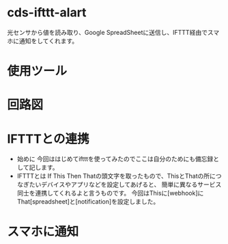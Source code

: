 # cds-ifttt-alart
光センサから値を読み取り、Google SpreadSheetに送信し、IFTTT経由でスマホに通知をしてくれます。

# 使用ツール
# 回路図
# IFTTTとの連携
- 始めに
今回ははじめてiftttを使ってみたのでここは自分のためにも備忘録として記します。
- IFTTTとは
If This Then Thatの頭文字を取ったもので、ThisとThatの所につなぎたいデバイスやアプリなどを設定してあげると、
簡単に異なるサービス同士を連携してくれるよと言うものです。
今回はThisに[webhook]にThat[spreadsheet]と[notification]を設定しました。


# スマホに通知
